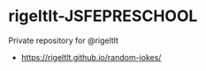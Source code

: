 # rigeltlt-JSFEPRESCHOOL
Private repository for @rigeltlt
- https://rigeltlt.github.io/random-jokes/